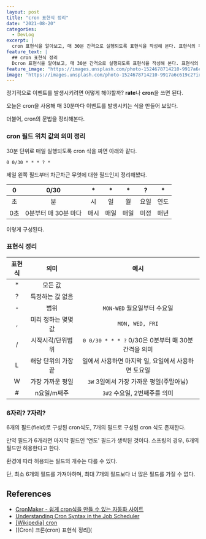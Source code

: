 ```yaml
---
layout: post
title: "cron 표현식 정리"
date: "2021-08-20"
categories:
  - DevLog
excerpt: |
  cron 표현식을 알아보고, 매 30분 간격으로 실행되도록 표현식을 작성해 본다. 표현식의 각 필드의 의미와 자주 사용돠는 연산자(operator)의 의미를 알아본다.
feature_text: |
  ## cron 표현식 정리
  Dcron 표현식을 알아보고, 매 30분 간격으로 실행되도록 표현식을 작성해 본다. 표현식의 각 필드의 의미와 자주 사용돠는 연산자(operator)의 의미를 알아본다.
feature_image: "https://images.unsplash.com/photo-1524678714210-9917a6c619c2?ixid=MnwxMjA3fDB8MHxwaG90by1wYWdlfHx8fGVufDB8fHx8&ixlib=rb-1.2.1&auto=format&fit=crop&w=1949&q=80"
image: "https://images.unsplash.com/photo-1524678714210-9917a6c619c2?ixid=MnwxMjA3fDB8MHxwaG90by1wYWdlfHx8fGVufDB8fHx8&ixlib=rb-1.2.1&auto=format&fit=crop&w=1949&q=80"
---
```


정기적으로 이벤트를 발생시키려면 어떻게 해야할까? **rate**나 **cron**을 쓰면 된다.

오늘은 cron을 사용해 매 30분마다 이벤트를 발생시키는 식을 만들어 보았다.

더불어, cron의 문법을 정리해본다.

### cron 필드 위치 값의 의미 정리

30분 단위로 매일 실행되도록 cron 식을 짜면 아래와 같다.

```cron
0 0/30 * * * ? *
```

제일 왼쪽 필드부터 차근차근 무엇에 대한 필드인지 정리해봤다.

|  0  |         0/30         |  \*  |  \*  |  \*  |  ?   |  \*  |
| :-: | :------------------: | :--: | :--: | :--: | :--: | :--: |
| 초  |          분          |  시  |  일  |  월  | 요일 | 연도 |
| 0초 | 0분부터 매 30분 마다 | 매시 | 매일 | 매일 | 미정 | 매년 |

이렇게 구성된다.

### 표현식 정리

| 표현식 |        의미         |                        예시                         |
| :----: | :-----------------: | :-------------------------------------------------: |
|   \*   |       모든 값       |                                                     |
|   ?    |  특정하는 값 없음   |                                                     |
|   -    |        범위         |             `MON-WED` 월요일부터 수요일             |
|   ,    | 미리 정하는 몇몇 값 |                   `MON, WED, FRI`                   |
|   /    |  시작시각/단위범위  | `0 0/30 * * * ?` 0/30은 0분부터 매 30분 간격을 의미 |
|   L    | 해당 단위의 가장 끝 | 일에서 사용하면 마지막 일, 요일에서 사용하면 토요일 |
|   W    |  가장 가까운 평일   |       `3W` 3일에서 가장 가까운 평일(주말아님)       |
|   #    |     n요일/m째주     |            `3#2` 수요일, 2번째주를 의미             |

### 6자리? 7자리?

6개의 필드(field)로 구성된 cron식도, 7개의 필드로 구성된 cron 식도 존재한다.

만약 필드가 6개라면 마지막 필드인 '연도' 필드가 생략된 것이다. 스프링의 경우, 6개의 필드만 허용한다고 한다.

환경에 따라 허용되는 필드의 개수는 다를 수 있다.

단, 최소 6개의 필드를 가져야하며, 최대 7개의 필드보다 너 많은 필드를 가질 수 없다.

## References

- [CronMaker - 쉽게 cron식을 만들 수 있는 자동화 사이트](http://www.cronmaker.com/)
- [Understanding Cron Syntax in the Job Scheduler](https://www.netiq.com/documentation/cloud-manager-2-5/ncm-reference/data/bexyssf.html)
- [[Wikipedia] cron](https://en.wikipedia.org/wiki/Cron#CRON_expression)
- [[Cron] 크론(cron) 표현식 정리](
